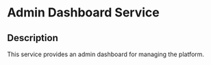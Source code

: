 # Admin Dashboard Service

## Description

This service provides an admin dashboard for managing the platform.
